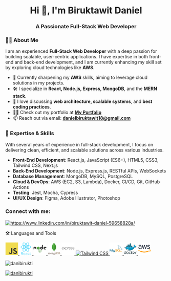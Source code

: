 <h1 align="center">Hi 👋, I'm Biruktawit Daniel</h1>
<h3 align="center">A Passionate Full-Stack Web Developer</h3>

### 👩‍💻 About Me
I am an experienced **Full-Stack Web Developer** with a deep passion for building scalable, user-centric applications. I have expertise in both front-end and back-end development, and I am currently enhancing my skill set by exploring cloud technologies like **AWS**.

- 🌱 Currently sharpening my **AWS** skills, aiming to leverage cloud solutions in my projects.
- 🛠 I specialize in **React, Node.js, Express, MongoDB**, and the **MERN stack**.
- 💬 I love discussing **web architecture, scalable systems**, and **best coding practices**.
- 👨‍💻 Check out my portfolio at **[My Portfolio](https://biruktawitdaniel.com/)**
- 📫 Reach out via email: **danielbiruktawit18@gmail.com**

### 🚀 Expertise & Skills
With several years of experience in full-stack development, I focus on delivering clean, efficient, and scalable solutions across various industries.

- **Front-End Development**: React.js, JavaScript (ES6+), HTML5, CSS3, Tailwind CSS, Next.js
- **Back-End Development**: Node.js, Express.js, RESTful APIs, WebSockets
- **Database Management**: MongoDB, MySQL, PostgreSQL
- **Cloud & DevOps**: AWS (EC2, S3, Lambda), Docker, CI/CD, Git, GitHub Actions
- **Testing**: Jest, Mocha, Cypress
- **UI/UX Design**: Figma, Adobe Illustrator, Photoshop

<h3 align="left">Connect with me:</h3>
<p align="left">
<a href="https://linkedin.com/in/https://www.linkedin.com/in/biruktawit-daniel-59658828a/" target="blank"><img align="center" src="https://raw.githubusercontent.com/rahuldkjain/github-profile-readme-generator/master/src/images/icons/Social/linked-in-alt.svg" alt="https://www.linkedin.com/in/biruktawit-daniel-59658828a/" height="30" width="40" /></a>
</p>

🛠️ Languages and Tools
<p align="left"> <a href="https://developer.mozilla.org/en-US/docs/Web/JavaScript" target="_blank"> <img src="https://raw.githubusercontent.com/devicons/devicon/master/icons/javascript/javascript-original.svg" alt="JavaScript" width="40" height="40" /> </a> <a href="https://reactjs.org/" target="_blank"> <img src="https://raw.githubusercontent.com/devicons/devicon/master/icons/react/react-original-wordmark.svg" alt="React" width="40" height="40" /> </a> <a href="https://nodejs.org" target="_blank"> <img src="https://raw.githubusercontent.com/devicons/devicon/master/icons/nodejs/nodejs-original-wordmark.svg" alt="Node.js" width="40" height="40" /> </a> <a href="https://www.mongodb.com/" target="_blank"> <img src="https://raw.githubusercontent.com/devicons/devicon/master/icons/mongodb/mongodb-original-wordmark.svg" alt="MongoDB" width="40" height="40" /> </a> <a href="https://expressjs.com" target="_blank"> <img src="https://raw.githubusercontent.com/devicons/devicon/master/icons/express/express-original-wordmark.svg" alt="Express.js" width="40" height="40" /> </a> <a href="https://tailwindcss.com/" target="_blank"> <img src="https://www.vectorlogo.zone/logos/tailwindcss/tailwindcss-icon.svg" alt="Tailwind CSS" width="40" height="40" /> </a> <a href="https://www.mysql.com/" target="_blank"> <img src="https://raw.githubusercontent.com/devicons/devicon/master/icons/mysql/mysql-original-wordmark.svg" alt="MySQL" width="40" height="40" /> </a> <a href="https://www.docker.com/" target="_blank"> <img src="https://raw.githubusercontent.com/devicons/devicon/master/icons/docker/docker-original-wordmark.svg" alt="Docker" width="40" height="40" /> </a> <a href="https://aws.amazon.com" target="_blank"> <img src="https://raw.githubusercontent.com/devicons/devicon/master/icons/amazonwebservices/amazonwebservices-original-wordmark.svg" alt="AWS" width="40" height="40" /> </a> </p>

<p align="left"> <img src="https://komarev.com/ghpvc/?username=danibirukti&label=Profile%20views&color=0e75b6&style=flat" alt="danibirukti" /> </p>

<p align="left"> <a href="https://github.com/ryo-ma/github-profile-trophy"><img src="https://github-profile-trophy.vercel.app/?username=danibirukti" alt="danibirukti" /></a> </p>
